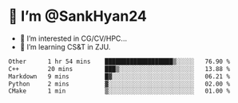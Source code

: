 # 👋 I’m @SankHyan24

- 👀 I’m interested in CG/CV/HPC...
- 🌱 I’m learning CS&T in ZJU.

<!---
SankHyan24/SankHyan24 is a ✨ special ✨ repository because its `README.md` (this file) appears on your GitHub profile.
You can click the Preview link to take a look at your changes.
--->
<!--START_SECTION:waka-->

```txt
Other      1 hr 54 mins    ███████████████████▒░░░░░   76.90 %
C++        20 mins         ███▒░░░░░░░░░░░░░░░░░░░░░   13.88 %
Markdown   9 mins          █▓░░░░░░░░░░░░░░░░░░░░░░░   06.21 %
Python     2 mins          ▓░░░░░░░░░░░░░░░░░░░░░░░░   02.00 %
CMake      1 min           ▒░░░░░░░░░░░░░░░░░░░░░░░░   01.00 %
```

<!--END_SECTION:waka-->
